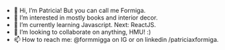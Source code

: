 - 👋 Hi, I’m Patricia! But you can call me Formiga.
- 👀 I’m interested in mostly books and interior decor.
- 🌱 I’m currently learning Javascript. Next: ReactJS.
- 💞️ I’m looking to collaborate on anything, HMU! :)
- 📫 How to reach me: @formmigga on IG or on linkedin /patriciaxformiga.

<!---
formigga/formigga is a ✨ special ✨ repository because its `README.md` (this file) appears on your GitHub profile.
You can click the Preview link to take a look at your changes.
--->
